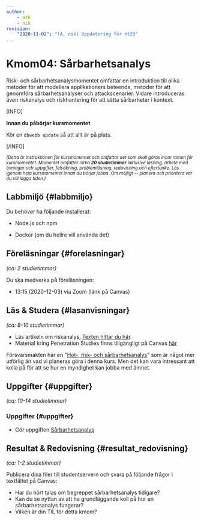 ```yaml
---
author:
    - atb
    - nik
revision:
    "2020-11-02": "(A, nik) Uppdatering för ht20"
...
```

Kmom04: Sårbarhetsanalys
==================================

Risk- och sårbarhetsanalysmomentet omfattar en introduktion till olika metoder för att modellera applikationers beteende, metoder för att genomföra sårbarhetsanalyser och attackscenarier. Vidare introduceras även riskanalys och riskhantering för att sätta sårbarheter i kontext.

[INFO]

**Innan du påbörjar kursmomentet**

Kör en `dbwebb update` så att allt är på plats.

[/INFO]

<!--more-->

<small><i>(Detta är instruktionen för kursmomentet och omfattar det som skall göras inom ramen för kursmomentet. Momentet omfattar cirka **20 studietimmar** inklusive läsning, arbete med övningar och uppgifter, felsökning, problemlösning, redovisning och eftertanke. Läs igenom hela kursmomentet innan du börjar jobba. Om möjligt -- planera och prioritera var du vill lägga tiden.)</i></small>


Labbmiljö  {#labbmiljo}
---------------------------------

Du behöver ha följande installerat:

* Node.js och npm

* Docker (om du hellre vill använda det)

Föreläsningar  {#forelasningar}
---------------------------------

*(ca: 2 studietimmar)*

Du ska medverka på föreläsningen:

* 13:15 (2020-12-03) via Zoom (länk på Canvas)

Läs &amp; Studera  {#lasanvisningar}
---------------------------------

*(ca: 8-10 studietimmar)*

* Läs artikeln om riskanalys, [Texten hittar du här](/kursmaterial/itsec/doc/riskanalys.pdf).
* Material kring Penetration Studies finns tillgängligt på Canvas [här](https://bth.instructure.com/courses/3047/files/364211)

Försvarsmakten har en "[Hot-, risk- och sårbarhetsanalys](/kursmaterial/itsec/FOIR3349.pdf)" som är något mer utförlig än vad vi planeras göra i denna kurs. Men det kan vara intressant att kolla på för att se hur en myndighet kan jobba med ämnet.

Uppgifter  {#uppgifter}
-------------------------------------------

*(ca: 10-14 studietimmar)*

### Uppgifter {#uppgifter}

* Gör uppgiften [Sårbarhetsanalys](/uppgift/sarbarhetsanalys)

Resultat & Redovisning  {#resultat_redovisning}
-----------------------------------------------

*(ca: 1-2 studietimmar)*

Publicera dina filer till studentservern och svara på följande frågor i textfältet på Canvas:

* Har du hört talas om begreppet sårbarhetsanalys tidigare?
* Kan du se nyttan av att ha grundläggande koll på hur en sårbarhetsanalys fungerar?
* Vilken är din TIL för detta kmom?
